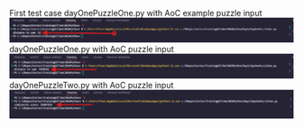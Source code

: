 
First test case dayOnePuzzleOne.py with AoC example puzzle input
![alt text](pyd1p1test.png) 
dayOnePuzzleOne.py with AoC puzzle input
![alt text](pyd1p1.png)
dayOnePuzzleTwo.py with AoC puzzle input
![alt text](pyd1p2.png) 